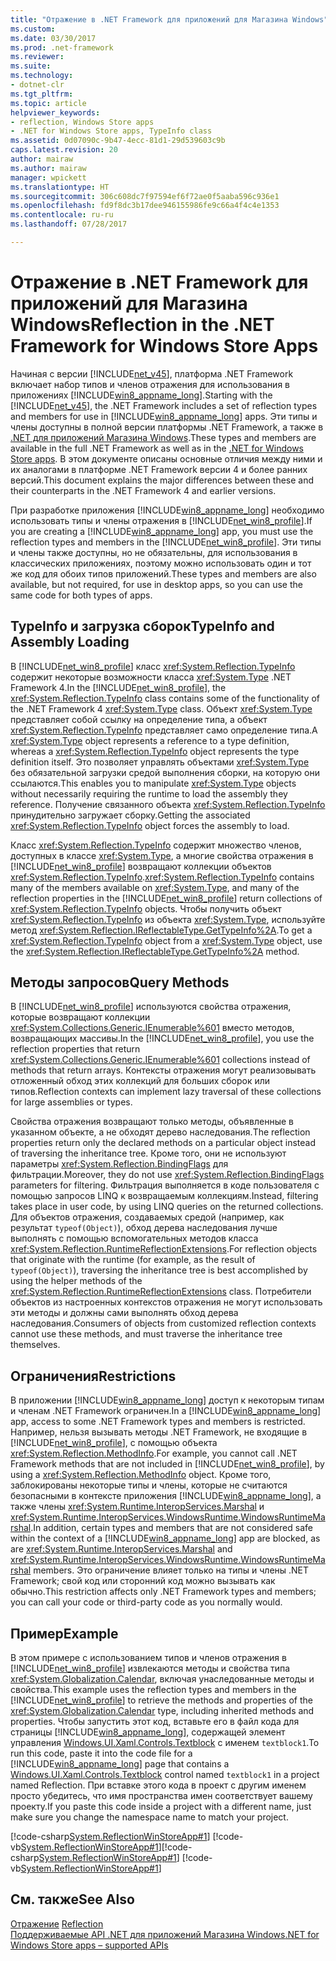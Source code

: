 ```yaml
---
title: "Отражение в .NET Framework для приложений для Магазина Windows"
ms.custom: 
ms.date: 03/30/2017
ms.prod: .net-framework
ms.reviewer: 
ms.suite: 
ms.technology:
- dotnet-clr
ms.tgt_pltfrm: 
ms.topic: article
helpviewer_keywords:
- reflection, Windows Store apps
- .NET for Windows Store apps, TypeInfo class
ms.assetid: 0d07090c-9b47-4ecc-81d1-29d539603c9b
caps.latest.revision: 20
author: mairaw
ms.author: mairaw
manager: wpickett
ms.translationtype: HT
ms.sourcegitcommit: 306c608dc7f97594ef6f72ae0f5aaba596c936e1
ms.openlocfilehash: fd9f8dc3b17dee946155986fe9c66a4f4c4e1353
ms.contentlocale: ru-ru
ms.lasthandoff: 07/28/2017

---
```

# <a name="reflection-in-the-net-framework-for-windows-store-apps"></a><span data-ttu-id="0be13-102">Отражение в .NET Framework для приложений для Магазина Windows</span><span class="sxs-lookup"><span data-stu-id="0be13-102">Reflection in the .NET Framework for Windows Store Apps</span></span>
<span data-ttu-id="0be13-103">Начиная с версии [!INCLUDE[net_v45](../../../includes/net-v45-md.md)], платформа .NET Framework включает набор типов и членов отражения для использования в приложениях [!INCLUDE[win8_appname_long](../../../includes/win8-appname-long-md.md)].</span><span class="sxs-lookup"><span data-stu-id="0be13-103">Starting with the [!INCLUDE[net_v45](../../../includes/net-v45-md.md)], the .NET Framework includes a set of reflection types and members for use in [!INCLUDE[win8_appname_long](../../../includes/win8-appname-long-md.md)] apps.</span></span> <span data-ttu-id="0be13-104">Эти типы и члены доступны в полной версии платформы .NET Framework, а также в [.NET для приложений Магазина Windows](http://go.microsoft.com/fwlink/?LinkID=225700).</span><span class="sxs-lookup"><span data-stu-id="0be13-104">These types and members are available in the full .NET Framework as well as in the [.NET for Windows Store apps](http://go.microsoft.com/fwlink/?LinkID=225700).</span></span> <span data-ttu-id="0be13-105">В этом документе описаны основные отличия между ними и их аналогами в платформе .NET Framework версии 4 и более ранних версий.</span><span class="sxs-lookup"><span data-stu-id="0be13-105">This document explains the major differences between these and their counterparts in the .NET Framework 4 and earlier versions.</span></span>  
  
 <span data-ttu-id="0be13-106">При разработке приложения [!INCLUDE[win8_appname_long](../../../includes/win8-appname-long-md.md)] необходимо использовать типы и члены отражения в [!INCLUDE[net_win8_profile](../../../includes/net-win8-profile-md.md)].</span><span class="sxs-lookup"><span data-stu-id="0be13-106">If you are creating a [!INCLUDE[win8_appname_long](../../../includes/win8-appname-long-md.md)] app, you must use the reflection types and members in the [!INCLUDE[net_win8_profile](../../../includes/net-win8-profile-md.md)].</span></span> <span data-ttu-id="0be13-107">Эти типы и члены также доступны, но не обязательны, для использования в классических приложениях, поэтому можно использовать один и тот же код для обоих типов приложений.</span><span class="sxs-lookup"><span data-stu-id="0be13-107">These types and members are also available, but not required, for use in desktop apps, so you can use the same code for both types of apps.</span></span>  
  
## <a name="typeinfo-and-assembly-loading"></a><span data-ttu-id="0be13-108">TypeInfo и загрузка сборок</span><span class="sxs-lookup"><span data-stu-id="0be13-108">TypeInfo and Assembly Loading</span></span>  
 <span data-ttu-id="0be13-109">В [!INCLUDE[net_win8_profile](../../../includes/net-win8-profile-md.md)] класс <xref:System.Reflection.TypeInfo> содержит некоторые возможности класса <xref:System.Type> .NET Framework 4.</span><span class="sxs-lookup"><span data-stu-id="0be13-109">In the [!INCLUDE[net_win8_profile](../../../includes/net-win8-profile-md.md)], the <xref:System.Reflection.TypeInfo> class contains some of the functionality of the .NET Framework 4 <xref:System.Type> class.</span></span> <span data-ttu-id="0be13-110">Объект <xref:System.Type> представляет собой ссылку на определение типа, а объект <xref:System.Reflection.TypeInfo> представляет само определение типа.</span><span class="sxs-lookup"><span data-stu-id="0be13-110">A <xref:System.Type> object represents a reference to a type definition, whereas a <xref:System.Reflection.TypeInfo> object represents the type definition itself.</span></span> <span data-ttu-id="0be13-111">Это позволяет управлять объектами <xref:System.Type> без обязательной загрузки средой выполнения сборки, на которую они ссылаются.</span><span class="sxs-lookup"><span data-stu-id="0be13-111">This enables you to manipulate <xref:System.Type> objects without necessarily requiring the runtime to load the assembly they reference.</span></span> <span data-ttu-id="0be13-112">Получение связанного объекта <xref:System.Reflection.TypeInfo> принудительно загружает сборку.</span><span class="sxs-lookup"><span data-stu-id="0be13-112">Getting the associated <xref:System.Reflection.TypeInfo> object forces the assembly to load.</span></span>  
  
 <span data-ttu-id="0be13-113">Класс <xref:System.Reflection.TypeInfo> содержит множество членов, доступных в классе <xref:System.Type>, а многие свойства отражения в [!INCLUDE[net_win8_profile](../../../includes/net-win8-profile-md.md)] возвращают коллекции объектов <xref:System.Reflection.TypeInfo>.</span><span class="sxs-lookup"><span data-stu-id="0be13-113"><xref:System.Reflection.TypeInfo> contains many of the members available on <xref:System.Type>, and many of the reflection properties in the [!INCLUDE[net_win8_profile](../../../includes/net-win8-profile-md.md)] return collections of <xref:System.Reflection.TypeInfo> objects.</span></span> <span data-ttu-id="0be13-114">Чтобы получить объект <xref:System.Reflection.TypeInfo> из объекта <xref:System.Type>, используйте метод <xref:System.Reflection.IReflectableType.GetTypeInfo%2A>.</span><span class="sxs-lookup"><span data-stu-id="0be13-114">To get a <xref:System.Reflection.TypeInfo> object from a <xref:System.Type> object, use the <xref:System.Reflection.IReflectableType.GetTypeInfo%2A> method.</span></span>  
  
## <a name="query-methods"></a><span data-ttu-id="0be13-115">Методы запросов</span><span class="sxs-lookup"><span data-stu-id="0be13-115">Query Methods</span></span>  
 <span data-ttu-id="0be13-116">В [!INCLUDE[net_win8_profile](../../../includes/net-win8-profile-md.md)] используются свойства отражения, которые возвращают коллекции <xref:System.Collections.Generic.IEnumerable%601> вместо методов, возвращающих массивы.</span><span class="sxs-lookup"><span data-stu-id="0be13-116">In the [!INCLUDE[net_win8_profile](../../../includes/net-win8-profile-md.md)], you use the reflection properties that return <xref:System.Collections.Generic.IEnumerable%601> collections instead of methods that return arrays.</span></span> <span data-ttu-id="0be13-117">Контексты отражения могут реализовывать отложенный обход этих коллекций для больших сборок или типов.</span><span class="sxs-lookup"><span data-stu-id="0be13-117">Reflection contexts can implement lazy traversal of these collections for large assemblies or types.</span></span>  
  
 <span data-ttu-id="0be13-118">Свойства отражения возвращают только методы, объявленные в указанном объекте, а не обходят дерево наследования.</span><span class="sxs-lookup"><span data-stu-id="0be13-118">The reflection properties return only the declared methods on a particular object instead of traversing the inheritance tree.</span></span> <span data-ttu-id="0be13-119">Кроме того, они не используют параметры <xref:System.Reflection.BindingFlags> для фильтрации.</span><span class="sxs-lookup"><span data-stu-id="0be13-119">Moreover, they do not use <xref:System.Reflection.BindingFlags> parameters for filtering.</span></span> <span data-ttu-id="0be13-120">Фильтрация выполняется в коде пользователя с помощью запросов LINQ к возвращаемым коллекциям.</span><span class="sxs-lookup"><span data-stu-id="0be13-120">Instead, filtering takes place in user code, by using LINQ queries on the returned collections.</span></span> <span data-ttu-id="0be13-121">Для объектов отражения, создаваемых средой (например, как результат `typeof(Object)`), обход дерева наследования лучше выполнять с помощью вспомогательных методов класса <xref:System.Reflection.RuntimeReflectionExtensions>.</span><span class="sxs-lookup"><span data-stu-id="0be13-121">For reflection objects that originate with the runtime (for example, as the result of `typeof(Object)`), traversing the inheritance tree is best accomplished by using the helper methods of the <xref:System.Reflection.RuntimeReflectionExtensions> class.</span></span> <span data-ttu-id="0be13-122">Потребители объектов из настроенных контекстов отражения не могут использовать эти методы и должны сами выполнять обход дерева наследования.</span><span class="sxs-lookup"><span data-stu-id="0be13-122">Consumers of objects from customized reflection contexts cannot use these methods, and must traverse the inheritance tree themselves.</span></span>  
  
## <a name="restrictions"></a><span data-ttu-id="0be13-123">Ограничения</span><span class="sxs-lookup"><span data-stu-id="0be13-123">Restrictions</span></span>  
 <span data-ttu-id="0be13-124">В приложении [!INCLUDE[win8_appname_long](../../../includes/win8-appname-long-md.md)] доступ к некоторым типам и членам .NET Framework ограничен.</span><span class="sxs-lookup"><span data-stu-id="0be13-124">In a [!INCLUDE[win8_appname_long](../../../includes/win8-appname-long-md.md)] app, access to some .NET Framework types and members is restricted.</span></span> <span data-ttu-id="0be13-125">Например, нельзя вызывать методы .NET Framework, не входящие в [!INCLUDE[net_win8_profile](../../../includes/net-win8-profile-md.md)], с помощью объекта <xref:System.Reflection.MethodInfo>.</span><span class="sxs-lookup"><span data-stu-id="0be13-125">For example, you cannot call .NET Framework methods that are not included in [!INCLUDE[net_win8_profile](../../../includes/net-win8-profile-md.md)], by using a <xref:System.Reflection.MethodInfo> object.</span></span> <span data-ttu-id="0be13-126">Кроме того, заблокированы некоторые типы и члены, которые не считаются безопасными в контексте приложения [!INCLUDE[win8_appname_long](../../../includes/win8-appname-long-md.md)], а также члены <xref:System.Runtime.InteropServices.Marshal> и <xref:System.Runtime.InteropServices.WindowsRuntime.WindowsRuntimeMarshal>.</span><span class="sxs-lookup"><span data-stu-id="0be13-126">In addition, certain types and members that are not considered safe within the context of a [!INCLUDE[win8_appname_long](../../../includes/win8-appname-long-md.md)] app are blocked, as are <xref:System.Runtime.InteropServices.Marshal> and <xref:System.Runtime.InteropServices.WindowsRuntime.WindowsRuntimeMarshal> members.</span></span> <span data-ttu-id="0be13-127">Это ограничение влияет только на типы и члены .NET Framework; свой код или сторонний код можно вызывать как обычно.</span><span class="sxs-lookup"><span data-stu-id="0be13-127">This restriction affects only .NET Framework types and members; you can call your code or third-party code as you normally would.</span></span>  
  
## <a name="example"></a><span data-ttu-id="0be13-128">Пример</span><span class="sxs-lookup"><span data-stu-id="0be13-128">Example</span></span>  
 <span data-ttu-id="0be13-129">В этом примере с использованием типов и членов отражения в [!INCLUDE[net_win8_profile](../../../includes/net-win8-profile-md.md)] извлекаются методы и свойства типа <xref:System.Globalization.Calendar>, включая унаследованные методы и свойства.</span><span class="sxs-lookup"><span data-stu-id="0be13-129">This example uses the reflection types and members in the [!INCLUDE[net_win8_profile](../../../includes/net-win8-profile-md.md)] to retrieve the methods and properties of the <xref:System.Globalization.Calendar> type, including inherited methods and properties.</span></span> <span data-ttu-id="0be13-130">Чтобы запустить этот код, вставьте его в файл кода для страницы [!INCLUDE[win8_appname_long](../../../includes/win8-appname-long-md.md)], содержащей элемент управления [Windows.UI.Xaml.Controls.Textblock](http://msdn.microsoft.com/library/windows/apps/windows.ui.xaml.controls.textblock.aspx) с именем `textblock1`.</span><span class="sxs-lookup"><span data-stu-id="0be13-130">To run this code, paste it into the code file for a [!INCLUDE[win8_appname_long](../../../includes/win8-appname-long-md.md)] page that contains a [Windows.UI.Xaml.Controls.Textblock](http://msdn.microsoft.com/library/windows/apps/windows.ui.xaml.controls.textblock.aspx) control named `textblock1` in a project named Reflection.</span></span> <span data-ttu-id="0be13-131">При вставке этого кода в проект с другим именем просто убедитесь, что имя пространства имен соответствует вашему проекту.</span><span class="sxs-lookup"><span data-stu-id="0be13-131">If you paste this code inside a project with a different name, just make sure you change the namespace name to match your project.</span></span>  
  
 <span data-ttu-id="0be13-132">[!code-csharp[System.ReflectionWinStoreApp#1](../../../samples/snippets/csharp/VS_Snippets_CLR_System/system.reflectionwinstoreapp/cs/mainpage.xaml.cs#1)] [!code-vb[System.ReflectionWinStoreApp#1](../../../samples/snippets/visualbasic/VS_Snippets_CLR_System/system.reflectionwinstoreapp/vb/mainpage.xaml.vb#1)]</span><span class="sxs-lookup"><span data-stu-id="0be13-132">[!code-csharp[System.ReflectionWinStoreApp#1](../../../samples/snippets/csharp/VS_Snippets_CLR_System/system.reflectionwinstoreapp/cs/mainpage.xaml.cs#1)] [!code-vb[System.ReflectionWinStoreApp#1](../../../samples/snippets/visualbasic/VS_Snippets_CLR_System/system.reflectionwinstoreapp/vb/mainpage.xaml.vb#1)]</span></span>  
  
## <a name="see-also"></a><span data-ttu-id="0be13-133">См. также</span><span class="sxs-lookup"><span data-stu-id="0be13-133">See Also</span></span>  
 <span data-ttu-id="0be13-134">[Отражение](../../../docs/framework/reflection-and-codedom/reflection.md) </span><span class="sxs-lookup"><span data-stu-id="0be13-134">[Reflection](../../../docs/framework/reflection-and-codedom/reflection.md) </span></span>  
 [<span data-ttu-id="0be13-135">Поддерживаемые API .NET для приложений Магазина Windows</span><span class="sxs-lookup"><span data-stu-id="0be13-135">.NET for Windows Store apps – supported APIs</span></span>](http://go.microsoft.com/fwlink/?LinkID=225700)

